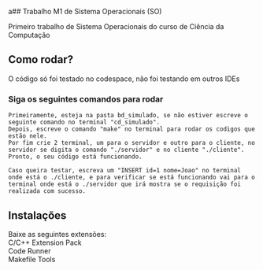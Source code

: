 a## Trabalho M1 de Sistema Operacionais (SO)

Primeiro trabalho de Sistema Operacionais do curso de Ciência da Computação

## Como rodar?

O código só foi testado no codespace, não foi testando em outros IDEs

### Siga os seguintes comandos para rodar
```
Primeiramente, esteja na pasta bd_simulado, se não estiver escreve o seguinte comando no terminal "cd_simulado".
Depois, escreve o comando "make" no terminal para rodar os codigos que estão nele.
Por fim crie 2 terminal, um para o servidor e outro para o cliente, no servidor se digita o comando "./servidor" e no cliente "./cliente".
Pronto, o seu código está funcionando.

Caso queira testar, escreva um "INSERT id=1 nome=Joao" no terminal onde está o ./cliente, e para verificar se está funcionando vai para o terminal onde está o ./servidor que irá mostra se o requisição foi realizada com sucesso.
```

## Instalações 

Baixe as seguintes extensões: <br>
C/C++ Extension Pack <br>
Code Runner <br>
Makefile Tools <br>

